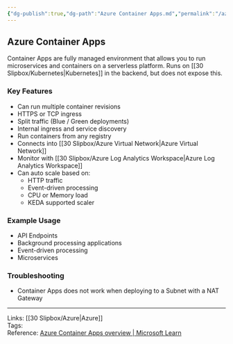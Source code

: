 ```yaml
---
{"dg-publish":true,"dg-path":"Azure Container Apps.md","permalink":"/azure-container-apps/","tags":["notes"]}
---
```



## Azure Container Apps

Container Apps are fully managed environment that allows you to run microservices and containers on a serverless platform. Runs on [[30 Slipbox/Kubernetes\|Kubernetes]] in the backend, but does not expose this.

### Key Features

- Can run multiple container revisions
- HTTPS or TCP ingress
- Split traffic (Blue / Green deployments)
- Internal ingress and service discovery
- Run containers from any registry
- Connects into [[30 Slipbox/Azure Virtual Network\|Azure Virtual Network]]
- Monitor with [[30 Slipbox/Azure Log Analytics Workspace\|Azure Log Analytics Workspace]]
- Can auto scale based on:
  - HTTP traffic
  - Event-driven processing
  - CPU or Memory load
  - KEDA supported scaler

### Example Usage

- API Endpoints
- Background processing applications
- Event-driven processing
- Microservices

### Troubleshooting

- Container Apps does not work when deploying to a Subnet with a NAT Gateway

---

Links: [[30 Slipbox/Azure\|Azure]]  
Tags:  
Reference: [Azure Container Apps overview | Microsoft Learn](https://learn.microsoft.com/en-us/azure/container-apps/overview)

